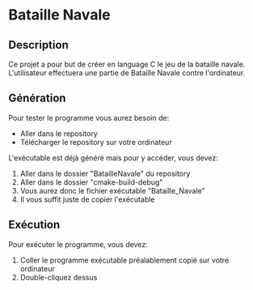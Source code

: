 # Bataille Navale

## Description
Ce projet a pour but de créer en language C le jeu de la bataille navale. L'utilisateur effectuera une partie de Bataille Navale contre l'ordinateur.

## Génération
Pour tester le programme vous aurez besoin de:

- Aller dans le repository
- Télécharger le repository sur votre ordinateur

L'exécutable est déjà généré mais pour y accéder, vous devez:

1. Aller dans le dossier "BatailleNavale" du repository
1. Aller dans le dossier "cmake-build-debug"
1. Vous aurez donc le fichier exécutable "Bataille_Navale"
1. Il vous suffit juste de copier l'exécutable

## Exécution

Pour exécuter le programme, vous devez:

1. Coller le programme exécutable préalablement copié sur votre ordinateur
1. Double-cliquez dessus
